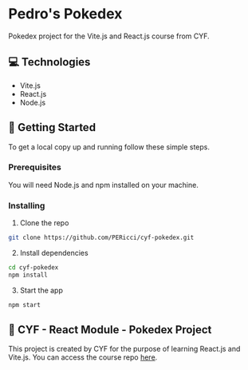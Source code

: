 # Pedro's Pokedex

Pokedex project for the Vite.js and React.js course from CYF.

## 💻 Technologies

- Vite.js
- React.js
- Node.js

## 🚀 Getting Started

To get a local copy up and running follow these simple steps.

### Prerequisites

You will need Node.js and npm installed on your machine.

### Installing

1. Clone the repo

```sh
git clone https://github.com/PERicci/cyf-pokedex.git
```

2. Install dependencies

```sh
cd cyf-pokedex
npm install
```

3. Start the app

```sh
npm start
```

## 📄 CYF - React Module - Pokedex Project

This project is created by CYF for the purpose of learning React.js and Vite.js.
You can access the course repo [here](https://github.com/CodeYourFuture/CYF-Workshops/tree/main/react-pokedex).